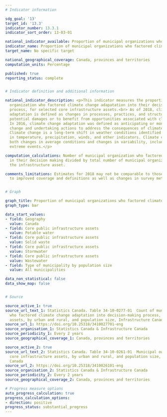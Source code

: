 ```yaml
---
# Indicator information

sdg_goal: '13'
target_id: '13.3'
indicator_number: 13.3.1
indicator_sort_order: 13-03-01

national_indicator_available: Proportion of municipal organizations who factored climate change adaptation into their decision-making process
indicator_name: Proportion of municipal organizations who factored climate change adaptation into their decision-making process
target_name: No specific target

national_geographical_coverage: Canada, provinces and territories
computation_units: Percentage

published: true
reporting_status: complete


# Indicator definition and additional information

national_indicator_description: <p>This indicator measures the proportion of municipal
  organization who factored climate change adapatation into their decision making
  process, for selected core infrastructure assets.<br> As of 2018, climate change
  adaptation is defined as changes in processes, practices, and structures to moderate
  potential damages or to benefit from opportunities associated with climate change.
  In 2016, climate change adaptation was defined as anticipating or monitoring climate
  change and undertaking actions to address the consequences of climate change.<br><br>
  Climate change is a long-term shift in weather conditions identified by changes
  in temperature, precipitation, winds, and other indicators. Climate change can involve
  both changes in average conditions and changes in variability, including for example,
  extreme events.</p>

computation_calculations: Number of municipal organization who factored climate change
  in their decision making divided by total number of municipal organization owning
  the infrastructure asset.

comments_limitations: Estimates for 2018 may not be comparable to those for 2016 due
  to improved coverage and definitions as well as changes in survey methodology.


# Graph 

graph_title: Proportion of municipal organizations who factored climate change adaptation into their decision-making process
graph_type: bar

data_start_values:
- field: Geography
  value: Canada
- field: Core public infrastructure assets
  value: Potable water
- field: Core public infrastructure assets
  value: Solid waste
- field: Core public infrastructure assets
  value: Stormwater
- field: Core public infrastructure assets
  value: Wastewater
- field: Type of municipality by population size
  value: All municipalities

data_non_statistical: false
data_show_map: false


# Source

source_active_1: true
source_url_text_1: Statistics Canada. Table 34-10-0277-01  Count of municipal organization
  who factored climate change adaptation into decision-making process, by core infrastructure
  assets, by urban and rural, and population size, Infrastructure Canada
source_url_1: https://doi.org/10.25318/3410027701-eng
source_organisation_1: Statistics Canada & Infrastructure Canada
source_periodicity_1: Every 2 years
source_geographical_coverage_1: Canada, provinces and territories

source_active_2: true
source_url_text_2: Statistics Canada. Table 34-10-0261-01  Municipal ownership of
  core infrastructure assets, by urban and rural, and population size, Infrastructure
  Canada
source_url_2: https://doi.org/10.25318/3410026101-eng
source_organisation_2: Statistics Canada & Infrastructure Canada
source_periodicity_2: Every 2 years
source_geographical_coverage_2: Canada, provinces and territories

# Progress measure options
auto_progress_calculation: true
progress_calculation_options:
- direction: positive
progress_status: substantial_progress
---
```

